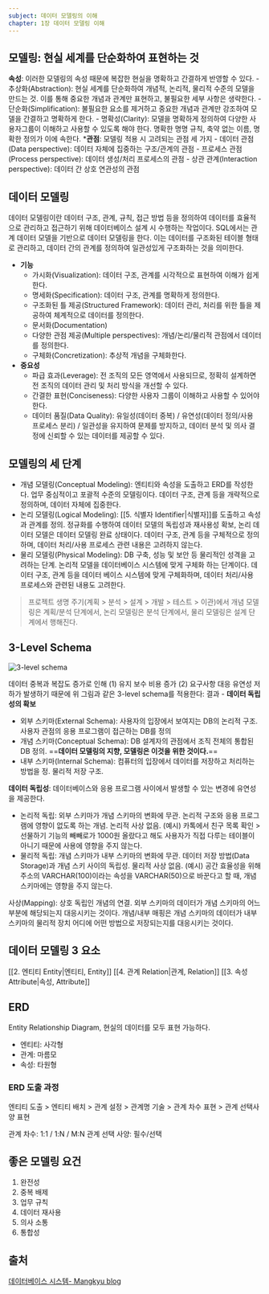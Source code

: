 ```yaml
---
subject: 데이터 모델링의 이해
chapter: 1장 데이터 모델링 이해
---
```

## 모델링: 현실 세계를 단순화하여 표현하는 것	
**속성**: 이러한 모델링의 속성 때문에 복잡한 현실을 명확하고 간결하게 반영할 수 있다.
	- 추상화(Abstraction): 현실 세계를 단순화하여 개념적, 논리적, 물리적 수준의 모델을 만드는 것. 이를 통해 중요한 개념과 관계만 표현하고, 불필요한 세부 사항은 생략한다.
	- 단순화(Simplification): 불필요한 요소를 제거하고 중요한 개념과 관계만 강조하여 모델을 간결하고 명확하게 한다.
	- 명확성(Clarity): 모델을 명확하게 정의하여 다양한 사용자그룹이 이해하고 사용할 수 있도록 해야 한다. 명확한 명명 규칙, 축약 없는 이름, 명확한 정의가 이에 속한다.
***관점**: 모델링 적용 시 고려되는 관점 세 가지
	- 데이터 관점(Data perspective): 데이터 자체에 집중하는 구조/관계의 관점
	- 프로세스 관점(Process perspective): 데이터 생성/처리 프로세스의 관점
	- 상관 관계(Interaction perspective): 데이터 간 상호 연관성의 관점

## 데이터 모델링
데이터 모델링이란 데이터 구조, 관계, 규칙, 접근 방법 등을 정의하여 데이터를 효율적으로 관리하고 접근하기 위해 데이터베이스 설계 시 수행하는 작업이다. SQL에서는 관계 데이터 모델을 기반으로 데이터 모델링을 한다. 이는 데이터를 구조화된 테이블 형태로 관리하고, 데이터 간의 관계를 정의하여 일관성있게 구조화하는 것을 의미한다.
- **기능**
	- 가시화(Visualization): 데이터 구조, 관계를 시각적으로 표현하여 이해가 쉽게 한다.
	- 명세화(Specification): 데이터 구조, 관계를 명확하게 정의한다.
	- 구조화된 틀 제공(Structured Framework): 데이터 관리, 처리를 위한 틀을 제공하여 체계적으로 데이터를 정의한다.
	- 문서화(Documentation)
	- 다양한 관점 제공(Multiple perspectives): 개념/논리/물리적 관점에서 데이터를 정의한다.
	- 구체화(Concretization): 추상적 개념을 구체화한다.
- **중요성**
	- 파급 효과(Leverage): 전 조직의 모든 영역에서 사용되므로, 정확히 설계하면 전 조직의 데이터 관리 및 처리 방식을 개선할 수 있다.
	- 간결한 표현(Conciseness): 다양한 사용자 그룹이 이해하고 사용할 수 있어야 한다.
	- 데이터 품질(Data Quality): 유일성(데이터 중복) / 유연성(데이터 정의/사용 프로세스 분리) / 일관성을 유지하여 문제를 방지하고, 데이터 분석 및 의사 결정에 신뢰할 수 있는 데이터를 제공할 수 있다.

## 모델링의 세 단계
- 개념 모델링(Conceptual Modeling): 엔티티와 속성을 도출하고 ERD를 작성한다. 업무 중심적이고 포괄적 수준의 모델링이다. 데이터 구조, 관계 등을 개략적으로 정의하며, 데이터 자체에 집중한다.
- 논리 모델링(Logical Modeling): [[5. 식별자 Identifier|식별자]]를 도출하고 속성과 관계를 정의. 정규화를 수행하여 데이터 모델의 독립성과 재사용성 확보, 논리 데이터 모델은 데이터 모델링 완료 상태이다. 데이터 구조, 관계 등을 구체적으로 정의하며, 데이터 처리/사용 프로세스 관련 내용은 고려하지 않는다.
- 물리 모델링(Physical Modeling): DB 구축, 성능 및 보안 등 물리적인 성격을 고려하는 단계. 논리적 모델을 데이터베이스 시스템에 맞게 구체화 하는 단계이다. 데이터 구조, 관계 등을 데이터 베이스 시스템에 맞게 구체화하며, 데이터 처리/사용 프로세스와 관련된 내용도 고려한다.

> 프로젝트 생명 주기(계획 > 분석 > 설계 > 개발 > 테스트 > 이관)에서 개념 모델링은 계획/분석 단계에서, 논리 모델링은 분석 단계에서, 물리 모델링은 설계 단계에서 행해진다.

## **3-Level Schema**
![3-level schema](https://onedrive.live.com/embed?resid=C4F97B3B64AE3E7A%217004&authkey=%21AGiiXVbZUvtFEhA&width=1600&height=669)

데이터 중복과 복잡도 증가로 인해 (1) 유지 보수 비용 증가 (2) 요구사항 대응 유연성 저하가 발생하기 때문에 위 그림과 같은 3-level schema를 적용한다: 결과 - **데이터 독립성의 확보**

- 외부 스키마(External Schema): 사용자의 입장에서 보여지는 DB의 논리적 구조. 사용자 관점의 응용 프로그램이 접근하는 DB를 정의
- 개념 스키마(Conceptual Schema): DB 설계자의 관점에서 조직 전체의 통합된 DB 정의. ==**데이터 모델링의 지향, 모델링은 이것을 위한 것이다.**== 
- 내부 스키마(Internal Schema): 컴퓨터의 입장에서 데이터를 저장하고 처리하는 방법을 정. 물리적 저장 구조.

**데이터 독립성**: 데이터베이스와 응용 프로그램 사이에서 발생할 수 있는 변경에 유연성을 제공한다.
- 논리적 독립: 외부 스키마가 개념 스키마의 변화에 무관. 논리적 구조와 응용 프로그램에 영향이 없도록 하는 개념. 논리적 사상 없음.
	(예시) 카톡에서 친구 목록 확인 > 선물하기 기능의 빼빼로가 1000원 올랐다고 해도 사용자가 직접 다루는 테이블이 아니기 때문에 사용에 영향을 주지 않는다.
- 물리적 독립: 개념 스키마가 내부 스키마의 변화에 무관. 데이터 저장 방법(Data Storage)과 개념 스키 사이의 독립성. 물리적 사상 없음.
	(예시) 공간 효율성을 위해 주소의 VARCHAR(100)이라는 속성을 VARCHAR(50)으로 바꾼다고 할 때, 개념 스키마에는 영향을 주지 않는다.

사상(Mapping): 상호 독립인 개념의 연결. 외부 스키마의 데이터가 개념 스키마의 어느 부분에 해당되는지 대응시키는 것이다. 개념/내부 매핑은 개념 스키마의 데이터가 내부스키마의 물리적 장치 어디에 어떤 방법으로 저장되는지를 대응시키는 것이다. 

## 데이터 모델링 3 요소
[[2. 엔티티 Entity|엔티티, Entity]]
[[4. 관계 Relation|관계, Relation]]
[[3. 속성 Attribute|속성, Attribute]]

## ERD
Entity Relationship Diagram, 현실의 데이터를 모두 표현 가능하다.
- 엔티티: 사각형
- 관계: 마름모
- 속성: 타원형
### ERD 도출 과정
엔티티 도출 >  엔티티 배치 > 관계 설정 > 관계명 기술 > 관계 차수 표현 > 관계 선택사양 표현

관계 차수: 1:1 / 1:N / M:N
관계 선택 사양: 필수/선택

## 좋은 모델링 요건
1. 완전성
2. 중복 배제
3. 업무 규칙
4. 데이터 재사용
5. 의사 소통
6. 통합성

## 출처

[데이터베이스 시스템- Mangkyu blog](https://mangkyu.tistory.com/19)
